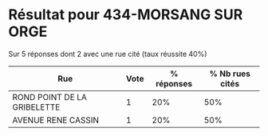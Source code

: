 # Résultat pour 434-MORSANG SUR ORGE

Sur 5 réponses dont 2 avec une rue cité (taux réussite 40%)

| Rue | Vote | % réponses | % Nb rues cités|
|-----|------|------------|----------------|
| ROND POINT DE LA GRIBELETTE | 1 | 20% | 50%|
| AVENUE RENE CASSIN | 1 | 20% | 50%|
